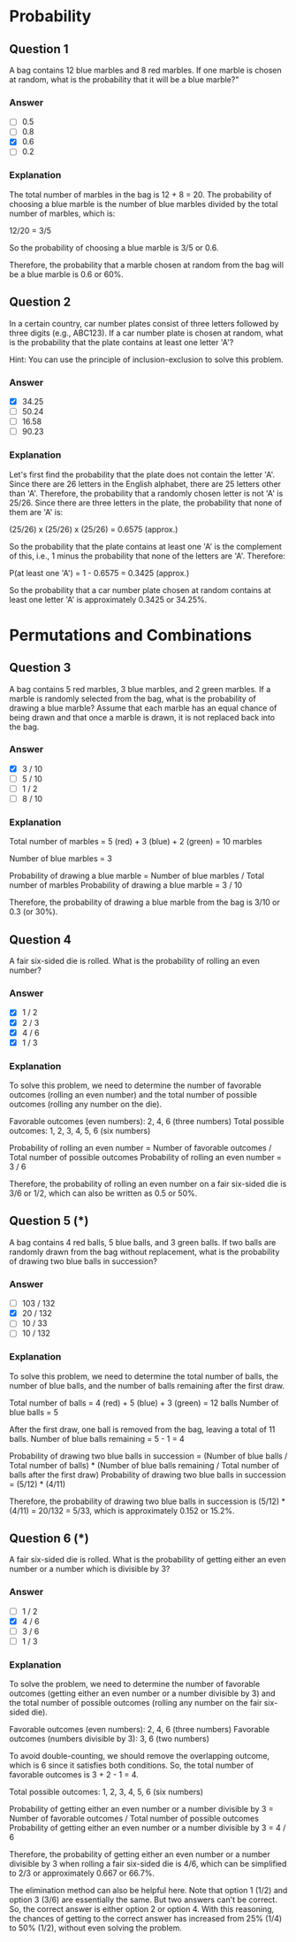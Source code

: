 # Probability

## Question 1

A bag contains 12 blue marbles and 8 red marbles. If one marble is chosen at random, what is the probability that it will be a blue marble?"

### Answer

- [ ] 0.5
- [ ] 0.8
- [x] 0.6
- [ ] 0.2

### Explanation

The total number of marbles in the bag is 12 + 8 = 20. The probability of choosing a blue marble is the number of blue marbles divided by the total number of marbles, which is:

12/20 = 3/5

So the probability of choosing a blue marble is 3/5 or 0.6.

Therefore, the probability that a marble chosen at random from the bag will be a blue marble is 0.6 or 60%.

## Question 2

In a certain country, car number plates consist of three letters followed by three digits (e.g., ABC123). If a car number plate is chosen at random, what is the probability that the plate contains at least one letter 'A'?

Hint: You can use the principle of inclusion-exclusion to solve this problem.

### Answer

- [x] 34.25
- [ ] 50.24
- [ ] 16.58
- [ ] 90.23

### Explanation

Let's first find the probability that the plate does not contain the letter 'A'. Since there are 26 letters in the English alphabet, there are 25 letters other than 'A'. Therefore, the probability that a randomly chosen letter is not 'A' is 25/26. Since there are three letters in the plate, the probability that none of them are 'A' is:

(25/26) x (25/26) x (25/26) = 0.6575 (approx.)

So the probability that the plate contains at least one 'A' is the complement of this, i.e., 1 minus the probability that none of the letters are 'A'. Therefore:

P(at least one 'A') = 1 - 0.6575 = 0.3425 (approx.)

So the probability that a car number plate chosen at random contains at least one letter 'A' is approximately 0.3425 or 34.25%.

# Permutations and Combinations

## Question 3

A bag contains 5 red marbles, 3 blue marbles, and 2 green marbles. If a marble is randomly selected from the bag, what is the probability of drawing a blue marble? Assume that each marble has an equal chance of being drawn and that once a marble is drawn, it is not replaced back into the bag.

### Answer

- [x] 3 / 10
- [ ] 5 / 10
- [ ] 1 / 2
- [ ] 8 / 10

### Explanation

Total number of marbles = 5 (red) + 3 (blue) + 2 (green) = 10 marbles

Number of blue marbles = 3

Probability of drawing a blue marble = Number of blue marbles / Total number of marbles
Probability of drawing a blue marble = 3 / 10

Therefore, the probability of drawing a blue marble from the bag is 3/10 or 0.3 (or 30%).

## Question 4

A fair six-sided die is rolled. What is the probability of rolling an even number?

### Answer

- [x] 1 / 2
- [x] 2 / 3
- [x] 4 / 6
- [x] 1 / 3

### Explanation

To solve this problem, we need to determine the number of favorable outcomes (rolling an even number) and the total number of possible outcomes (rolling any number on the die).

Favorable outcomes (even numbers): 2, 4, 6 (three numbers)
Total possible outcomes: 1, 2, 3, 4, 5, 6 (six numbers)

Probability of rolling an even number = Number of favorable outcomes / Total number of possible outcomes
Probability of rolling an even number = 3 / 6

Therefore, the probability of rolling an even number on a fair six-sided die is 3/6 or 1/2, which can also be written as 0.5 or 50%.

## Question 5 (*)

A bag contains 4 red balls, 5 blue balls, and 3 green balls. If two balls are randomly drawn from the bag without replacement, what is the probability of drawing two blue balls in succession?

### Answer

- [ ] 103 / 132
- [x] 20 / 132
- [ ] 10 / 33
- [ ] 10 / 132

### Explanation

To solve this problem, we need to determine the total number of balls, the number of blue balls, and the number of balls remaining after the first draw.

Total number of balls = 4 (red) + 5 (blue) + 3 (green) = 12 balls
Number of blue balls = 5

After the first draw, one ball is removed from the bag, leaving a total of 11 balls.
Number of blue balls remaining = 5 - 1 = 4

Probability of drawing two blue balls in succession = (Number of blue balls / Total number of balls) * (Number of blue balls remaining / Total number of balls after the first draw)
Probability of drawing two blue balls in succession = (5/12) * (4/11)

Therefore, the probability of drawing two blue balls in succession is (5/12) * (4/11) = 20/132 = 5/33, which is approximately 0.152 or 15.2%.

## Question 6 (*)

A fair six-sided die is rolled. What is the probability of getting either an even number or a number which is divisible by 3?

### Answer

- [ ] 1 / 2
- [x] 4 / 6
- [ ] 3 / 6
- [ ] 1 / 3

### Explanation

To solve the problem, we need to determine the number of favorable outcomes (getting either an even number or a number divisible by 3) and the total number of possible outcomes (rolling any number on the fair six-sided die).

Favorable outcomes (even numbers): 2, 4, 6 (three numbers)
Favorable outcomes (numbers divisible by 3): 3, 6 (two numbers)

To avoid double-counting, we should remove the overlapping outcome, which is 6 since it satisfies both conditions. So, the total number of favorable outcomes is 3 + 2 - 1 = 4.

Total possible outcomes: 1, 2, 3, 4, 5, 6 (six numbers)

Probability of getting either an even number or a number divisible by 3 = Number of favorable outcomes / Total number of possible outcomes
Probability of getting either an even number or a number divisible by 3 = 4 / 6

Therefore, the probability of getting either an even number or a number divisible by 3 when rolling a fair six-sided die is 4/6, which can be simplified to 2/3 or approximately 0.667 or 66.7%.

The elimination method can also be helpful here. Note that option 1 (1/2) and option 3 (3/6) are essentially the same. But two answers can't be correct. So, the correct answer is either option 2 or option 4. With this reasoning, the chances of getting to the correct answer has increased from 25% (1/4) to 50% (1/2), without even solving the problem.
